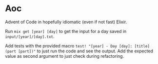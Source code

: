 # Aoc

Advent of Code in hopefully idiomatic (even if not fast) Elixir.

Run `mix get [year] [day]` to get the input for a day saved in `input/[year]/[day].txt`.

Add tests with the provided macro `test! "[year] - Day [day]: [title] (part [part])"`
to just run the code and see the output. Add the expected value as second argument
to just check during refactoring.
